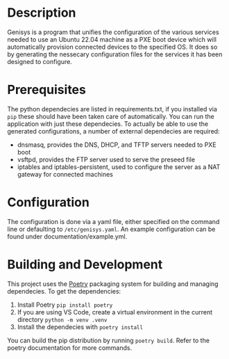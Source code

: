 # Description

Genisys is a program that unifies the configuration of the various services needed to use an Ubuntu 22.04 machine as a PXE boot device which will automatically provision connected devices to the specified OS. It does so by generating the nessecary configuration files for the services it has been designed to configure.

# Prerequisites

The python dependecies are listed in requirements.txt, if you installed via `pip` these should have been taken care of automatically. You can run the application with just these dependecies. To actually be able to use the generated configurations, a number of external dependecies are required:

- dnsmasq, provides the DNS, DHCP, and TFTP servers needed to PXE boot
- vsftpd, provides the FTP server used to serve the preseed file
- iptables and iptables-persistent, used to configure the server as a NAT gateway for connected machines

# Configuration

The configuration is done via a yaml file, either specified on the command line or defaulting to `/etc/genisys.yaml`. An example configuration can be found under documentation/example.yml.

# Building and Development

This project uses the [Poetry](https://python-poetry.org/) packaging system for building and managing dependecies. To get the dependencies:

1. Install Poetry `pip install poetry`
2. If you are using VS Code, create a virtual environment in the current directory `python -m venv .venv`
3. Install the dependecies with `poetry install`

You can build the pip distribution by running `poetry build`. Refer to the poetry documentation for more commands.
